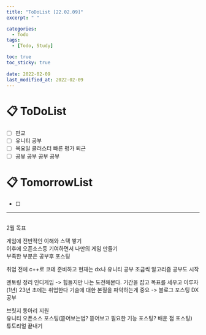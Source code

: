 ```yaml
---
title: "ToDoList [22.02.09]"
excerpt: " "

categories:
  - Todo
tags:
  - [Todo, Study]

toc: true
toc_sticky: true
 
date: 2022-02-09
last_modified_at: 2022-02-09
---
```


# 📋 ToDoList  

- [ ] 판교
- [ ] 유니티 공부
- [ ] 목요일 클러스터 빠른 평가 퇴근
- [ ] 공뷰 공부 공부 공부

# 📋 TomorrowList  

- [ ] 

---

## 

2월 목표

게임에 전반적인 이해와 스택 쌓기  
이후에 오픈소스등 기여하면서 나만의 게임 만들기  
부족한 부분은 공부후 포스팅  

취업 전에 c++로 코테 준비하고
현재는 dx나 유니티 공부 조금씩 알고리즘 공부도 시작  

멘토링 정리
인디게임 -> 힘들지만 나는 도전해본다.
기간을 잡고 목표를 세우고 이루자
(1년) 23년 초에는 취업한다
기술에 대한 본질을 파악하는게 중요 -> 블로그 포스팅 DX공부

브릿지 동아리 지원  
유니티 오픈소스 포스팅(뜯어보는법? 뜯어보고 필요한 기능 포스팅? 배운 점 포스팅)  
튜토리얼 끝내기  
